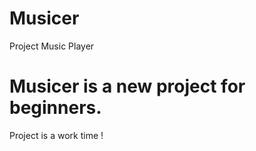 # Musicer

Project Music Player

# Musicer is a new project for beginners.

Project is a work time !
